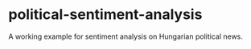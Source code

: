 # political-sentiment-analysis
A working example for sentiment analysis on Hungarian political news.
